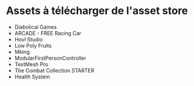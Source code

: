 # Assets à télécharger de l'asset store
- Diabolical Games
- ARCADE - FREE Racing Car
- Hovl Studio
- Low Poly Fruits
- Mking
- ModularFirstPersonController
- TextMesh Pro
- The Combat Collection STARTER
- Health System